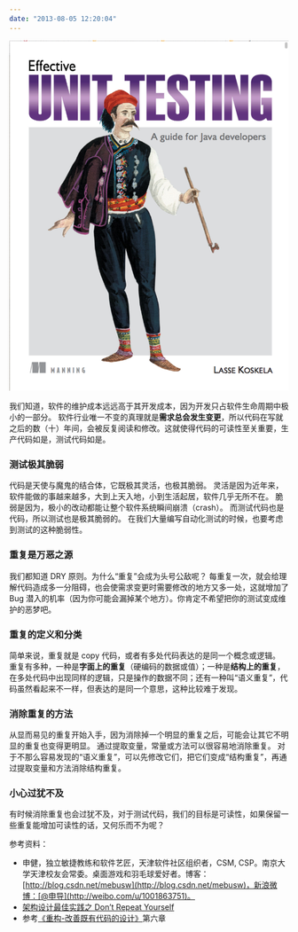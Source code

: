 ```yaml
---
date: "2013-08-05 12:20:04"
---
```


<img src='/_image/2013-08-05/Screen-Shot-2013-08-05-at-4.14.40-PM.png?width=320'>

我们知道，软件的维护成本远远高于其开发成本，因为开发只占软件生命周期中极小的一部分。
软件行业唯一不变的真理就是**需求总会发生变更**，所以代码在写就之后的数（十）年间，会被反复阅读和修改。这就使得代码的可读性至关重要，生产代码如是，测试代码如是。

### 测试极其脆弱

代码是天使与魔鬼的结合体，它既极其灵活，也极其脆弱。
灵活是因为近年来，软件能做的事越来越多，大到上天入地，小到生活起居，软件几乎无所不在。
脆弱是因为，极小的改动都能让整个软件系统瞬间崩溃（crash）。
而测试代码也是代码，所以测试也是极其脆弱的。
在我们大量编写自动化测试的时候，也要考虑到测试的这种脆弱性。

### 重复是万恶之源

我们都知道 DRY 原则。为什么“重复”会成为头号公敌呢？
每重复一次，就会给理解代码造成多一分阻碍，也会使需求变更时需要修改的地方又多一处，这就增加了 Bug 潜入的机率（因为你可能会漏掉某个地方）。你肯定不希望把你的测试变成维护的恶梦吧。

### 重复的定义和分类

简单来说，重复就是 copy 代码，或者有多处代码表达的是同一个概念或逻辑。
重复有多种，一种是**字面上的重复**（硬编码的数据或值）；一种是**结构上的重复**，在多处代码中出现同样的逻辑，只是操作的数据不同；还有一种叫“语义重复”，代码虽然看起来不一样，但表达的是同一个意思，这种比较难于发现。

### 消除重复的方法

从显而易见的重复开始入手，因为消除掉一个明显的重复之后，可能会让其它不明显的重复也变得更明显。
通过提取变量，常量或方法可以很容易地消除重复。
对于不那么容易发现的“语义重复”，可以先修改它们，把它们变成“结构重复”，再通过提取变量和方法消除结构重复。

### 小心过犹不及

有时候消除重复也会过犹不及，对于测试代码，我们的目标是可读性，如果保留一些重复能增加可读性的话，又何乐而不为呢？

参考资料：

-   申健，独立敏捷教练和软件艺匠，天津软件社区组织者，CSM, CSP。南京大学天津校友会常委。桌面游戏和羽毛球爱好者。博客：[http://blog.csdn.net/mebusw](http://blog.csdn.net/mebusw)，新浪微博：[@申导](http://weibo.com/u/1001863751)。
-   [架构设计最佳实践之 Don’t Repeat Yourself](http://www.uml.org.cn/zjjs/200912144.asp)
-   参考[《重构-改善既有代码的设计》](http://book.douban.com/subject/4262627/)第六章
